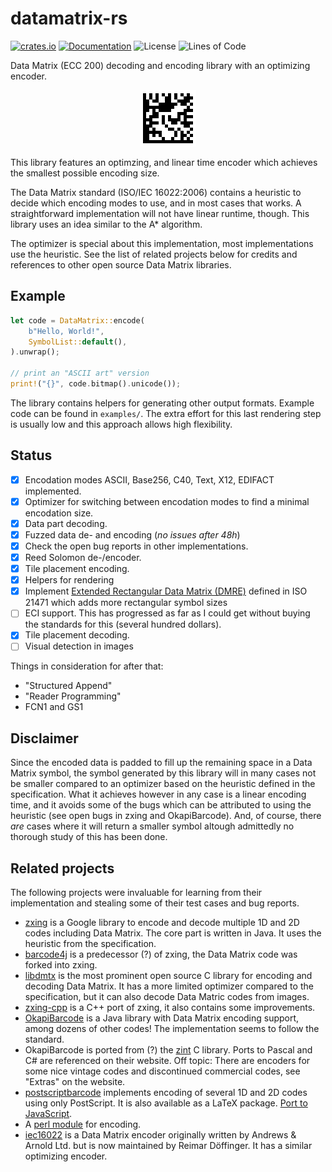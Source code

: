# datamatrix-rs

[![crates.io](https://img.shields.io/crates/d/datamatrix.svg)](https://crates.io/crates/datamatrix)
[![Documentation](https://docs.rs/datamatrix/badge.svg)](https://docs.rs/datamatrix)
![License](https://img.shields.io/crates/l/datamatrix)
![Lines of Code](https://tokei.rs/b1/github/jannschu/datamatrix-rs?category=code)

Data Matrix (ECC 200) decoding and encoding library with an optimizing encoder.

<p align="center">
  <img src="src/datamatrix-rs.png" alt="Data Matrix encoding 'datamatrix-rs'">
</p>

This library features an optimzing, and linear time encoder which achieves
the smallest possible encoding size.

The Data Matrix standard (ISO/IEC 16022:2006) contains a heuristic to decide
which encoding modes to use, and in most cases that works. A straightforward
implementation will not have linear runtime, though. This library uses an idea
similar to the A\* algorithm.

The optimizer is special about this implementation, most implementations use the
heuristic. See the list of related projects below for credits and references to
other open source Data Matrix libraries.

## Example

```rust
let code = DataMatrix::encode(
    b"Hello, World!",
    SymbolList::default(),
).unwrap();

// print an "ASCII art" version
print!("{}", code.bitmap().unicode());
```

The library contains helpers for generating other output formats. Example code can be found
in `examples/`. The extra effort for this last rendering step is usually low and
this approach allows high flexibility.

## Status

- [x] Encodation modes ASCII, Base256, C40, Text, X12, EDIFACT implemented.
- [x] Optimizer for switching between encodation modes to find a minimal
      encodation size.
- [x] Data part decoding.
- [x] Fuzzed data de- and encoding (*no issues after 48h*)
- [x] Check the open bug reports in other implementations.
- [x] Reed Solomon de-/encoder.
- [x] Tile placement encoding.
- [x] Helpers for rendering
- [x] Implement [Extended Rectangular Data Matrix (DMRE)](https://e-d-c.info/projekte/dmre.html)
  defined in ISO 21471 which adds more rectangular symbol sizes
- [ ] ECI support. This has progressed as far as I could get without buying the
      standards for this (several hundred dollars).
- [x] Tile placement decoding.
- [ ] Visual detection in images

Things in consideration for after that:

- "Structured Append"
- "Reader Programming"
- FCN1 and GS1

## Disclaimer

Since the encoded data is padded to fill up the remaining space in a Data Matrix
symbol, the symbol generated by this library will in many cases not be smaller
compared to an optimizer based on the heuristic defined in the specification.
What it achieves however in any case is a linear encoding time, and it avoids
some of the bugs which can be attributed to using the heuristic (see open
bugs in zxing and OkapiBarcode). And, of course, there _are_ cases where it will
return a smaller symbol altough admittedly no thorough study of this has been
done.

## Related projects

The following projects were invaluable for learning from their implementation
and stealing some of their test cases and bug reports.

- [zxing](https://github.com/zxing/zxing) is a Google library to encode
  and decode multiple 1D and 2D codes including Data Matrix. The core part
  is written in Java. It uses the heuristic from the specification.
- [barcode4j](http://barcode4j.sourceforge.net/) is a predecessor (?) of zxing,
  the Data Matrix code was forked into zxing.
- [libdmtx](https://github.com/dmtx/libdmtx) is the most prominent open source
  C library for encoding and decoding Data Matrix. It has a more limited optimizer
  compared to the specification, but it can also decode Data Matric codes from images.
- [zxing-cpp](https://github.com/nu-book/zxing-cpp) is a C++ port of zxing, it
  also contains some improvements.
- [OkapiBarcode](https://github.com/woo-j/OkapiBarcode) is a Java library with
  Data Matrix encoding support, among dozens of other codes! The implementation
  seems to follow the standard.
- OkapiBarcode is ported from (?) the [zint](http://zint.org.uk) C library.
  Ports to Pascal and C# are referenced on their website. Off topic: There
  are encoders for some nice vintage codes and discontinued commercial codes, see "Extras"
  on the website.
- [postscriptbarcode](https://github.com/bwipp/postscriptbarcode) implements encoding of
  several 1D and 2D codes using only PostScript. It is also available as a LaTeX
  package. [Port to JavaScript](https://github.com/metafloor/bwip-js).
- A [perl module](https://github.com/mstratman/Barcode-DataMatrix) for encoding.
- [iec16022](https://github.com/rdoeffinger/iec16022) is a Data Matrix encoder originally
  written by Andrews & Arnold Ltd. but is now maintained by Reimar Döffinger. It has a similar
  optimizing encoder.